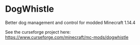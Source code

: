 # DogWhistle

Better dog management and control for modded Minecraft 1.14.4

See the curseforge project here: https://www.curseforge.com/minecraft/mc-mods/dogwhistle
